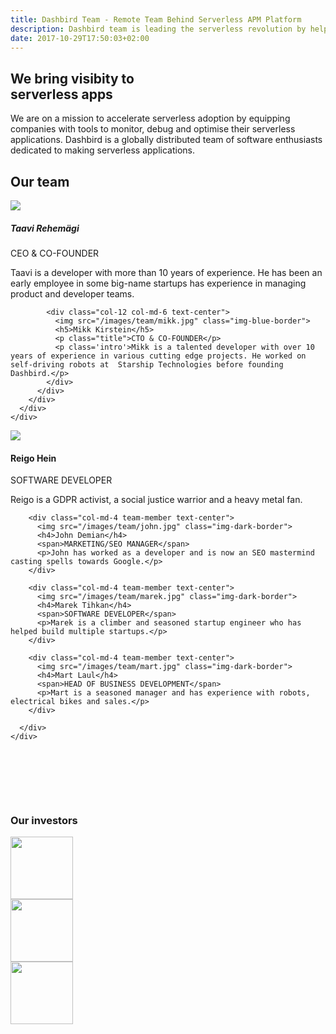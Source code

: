 ```yaml
---
title: Dashbird Team - Remote Team Behind Serverless APM Platform
description: Dashbird team is leading the serverless revolution by helping software engineers to build better FaaS apps. We're hiring!
date: 2017-10-29T17:50:03+02:00
---
```


<section class="container-fluid">
  <div class="row team-hero-bg" style="">
    <div class="col text-center team-hero justify-content-md-center">
      <h1 class="mt-5 roboto-mono">We bring visibity to</br>serverless apps</h1>
      <p class='text-center'>We are on a mission to accelerate serverless adoption by equipping companies with tools to monitor, debug and optimise their serverless applications. Dashbird is a globally distributed team of software enthusiasts dedicated to making serverless applications.</p>
    </div>
  </div>

  <div class="row justify-content-center team-management">
    <div class="col text-center">
      <h1 class='underlined d-inline-block roboto-mono'>Our team</h1>
      <div class="row justify-content-center">
        <div class="col-9">
          <div class="row justify-content-center mt-5 pt-5">
            <div class="col-12 col-md-6 mb-md-0 mb-5 text-center">
              <img src="/images/team/taavi.jpg" class="img-blue-border">
              <h5>Taavi Rehemägi</h5>
              <p class="title">CEO & CO-FOUNDER</p>
              <p class='intro'>Taavi is a developer with more than 10 years of experience. He has been an early employee in some big-name startups has experience in managing product and developer teams.</p>
            </div>

            <div class="col-12 col-md-6 text-center">
              <img src="/images/team/mikk.jpg" class="img-blue-border">
              <h5>Mikk Kirstein</h5>
              <p class="title">CTO & CO-FOUNDER</p>
              <p class='intro'>Mikk is a talented developer with over 10 years of experience in various cutting edge projects. He worked on self-driving robots at  Starship Technologies before founding Dashbird.</p>
            </div>
          </div>
        </div>
      </div>
    </div>
  </div>


  <div class="row justify-content-md-center team-team">
    <div class="col-md-10">
      <div class="row">
        <div class="col-md-4 team-member text-center">
          <img src="/images/team/reigo.jpg" class="img-dark-border">
          <h4>Reigo Hein</h4>
          <span>SOFTWARE DEVELOPER</span>
          <p>Reigo is a GDPR activist, a social justice warrior and a heavy metal fan.</p> 
        </div>

        <div class="col-md-4 team-member text-center">
          <img src="/images/team/john.jpg" class="img-dark-border">
          <h4>John Demian</h4>
          <span>MARKETING/SEO MANAGER</span>
          <p>John has worked as a developer and is now an SEO mastermind casting spells towards Google.</p>
        </div>

        <div class="col-md-4 team-member text-center">
          <img src="/images/team/marek.jpg" class="img-dark-border">
          <h4>Marek Tihkan</h4>
          <span>SOFTWARE DEVELOPER</span>
          <p>Marek is a climber and seasoned startup engineer who has helped build multiple startups.</p>
        </div>

        <div class="col-md-4 team-member text-center">
          <img src="/images/team/mart.jpg" class="img-dark-border">
          <h4>Mart Laul</h4>
          <span>HEAD OF BUSINESS DEVELOPMENT</span>
          <p>Mart is a seasoned manager and has experience with robots, electrical bikes and sales.</p>
        </div>

      </div>
    </div>
  </div>

  <div class="row justify-content-center bg-white">
    <div class="col-9" style='padding: 80px 0 80px;'>
      <div class="row justify-content-center align-items-center">
        <div class='col-12 col-md-5 mb-5 mb-md-0 text-center'>
          <h3 class='underlined d-inline-block'>Our investors</h3>
        </div>
        <div class='col-12 col-md text-center'><img height=100 src='/images/passion-capital.png'></div>
        <div class='col-12 col-md text-center'><img height=100 src='/images/icebreaker.png'></div>
        <div class='col-12 col-md text-center'><img height=100 src='/images/lift.png'></div>
    </div>
  </div>
</section>

